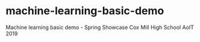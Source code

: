 # machine-learning-basic-demo
Machine learning basic demo - Spring Showcase Cox Mill High School AoIT 2019
